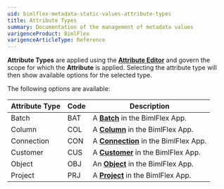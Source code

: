 ```yaml
---
uid: bimlflex-metadata-static-values-attribute-types
title: Attribute Types
summary: Documentation of the management of metadata values
varigenceProduct: BimlFlex
varigenceArticleType: Reference
---
```

<!--
Attribute Types
Header not included because it is used in different ways
-->
**Attribute Types** are applied using the [**Attribute Editor**](xref:bimlflex-attribute-editor) and govern the scope for which the **Attribute** is applied. Selecting the attribute type will then show available options for the selected type.

The following options are available:

| Attribute Type  | Code | Description                          |
| --------------- | ---- | ------------------------------------ |
| Batch           | BAT  | A [**Batch**](xref:bimlflex-app-reference-documentation-Batches) in the BimlFlex App.      |
| Column          | COL  | A [**Column**](xref:bimlflex-app-reference-documentation-Columns) in the BimlFlex App.     |
| Connection      | CON  | A [**Connection**](xref:bimlflex-app-reference-documentation-Connections) in the BimlFlex App. |
| Customer        | CUS  | A [**Customer**](xref:bimlflex-app-reference-documentation-Customers) in the BimlFlex App.   |
| Object          | OBJ  | An [**Object**](xref:bimlflex-app-reference-documentation-Objects) in the BimlFlex App.    |
| Project         | PRJ  | A [**Project**](xref:bimlflex-app-reference-documentation-Projects) in the BimlFlex App.    |
